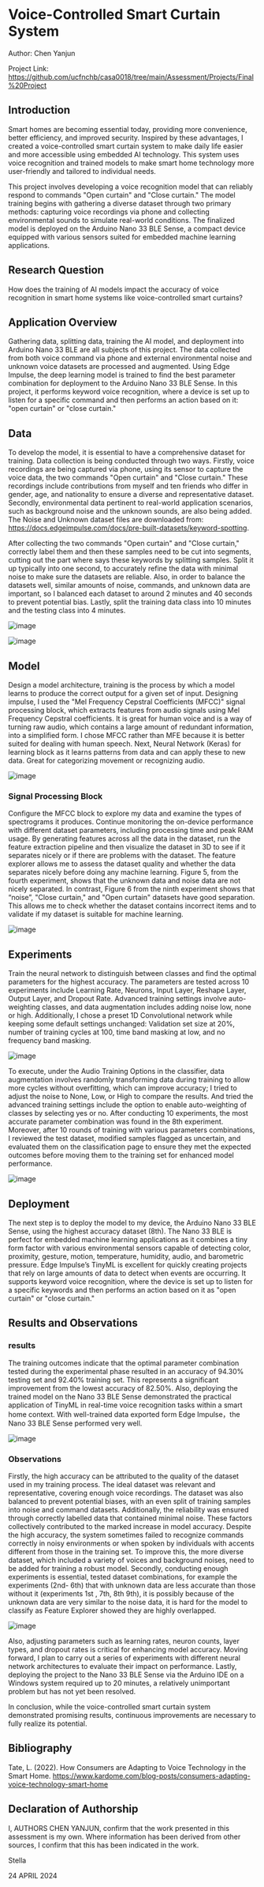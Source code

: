 # Voice-Controlled Smart Curtain System

Author: Chen Yanjun

Project Link: https://github.com/ucfnchb/casa0018/tree/main/Assessment/Projects/Final%20Project

## Introduction

Smart homes are becoming essential today, providing more convenience, better efficiency, and improved security. Inspired by these advantages, I created a voice-controlled smart curtain system to make daily life easier and more accessible using embedded AI technology. This system uses voice recognition and trained models to make smart home technology more user-friendly and tailored to individual needs.

This project involves developing a voice recognition model that can reliably respond to commands "Open curtain" and "Close curtain." The model training begins with gathering a diverse dataset through two primary methods: capturing voice recordings via phone and collecting environmental sounds to simulate real-world conditions. The finalized model is deployed on the Arduino Nano 33 BLE Sense, a compact device equipped with various sensors suited for embedded machine learning applications.  


## Research Question

How does the training of AI models impact the accuracy of voice recognition in smart home systems like voice-controlled smart curtains?


## Application Overview

Gathering data, splitting data, training the AI model, and deployment into Arduino Nano 33 BLE are all subjects of this project. The data collected from both voice command via phone and external environmental noise and unknown voice datasets are processed and augmented. Using Edge Impulse, the deep learning model is trained to find the best parameter combination for deployment to the Arduino Nano 33 BLE Sense. In this project, it performs keyword voice recognition, where a device is set up to listen for a specific command and then performs an action based on it: "open curtain" or "close curtain."

## Data

To develop the model, it is essential to have a comprehensive dataset for training. Data collection is being conducted through two ways. Firstly, voice recordings are being captured via phone, using its sensor to capture the voice data, the two commands "Open curtain" and "Close curtain." These recordings include contributions from myself and ten friends who differ in gender, age, and nationality to ensure a diverse and representative dataset. Secondly, environmental data pertinent to real-world application scenarios, such as background noise and the unknown sounds, are also being added. The Noise and Unknown dataset files  are downloaded from: https://docs.edgeimpulse.com/docs/pre-built-datasets/keyword-spotting.

After collecting the two commands "Open curtain" and "Close curtain," correctly label them and then these samples need to be cut into segments, cutting out the part where says these keywords by splitting samples. Split it up typically into one second, to accurately refine the data with minimal noise to make sure the datasets are reliable. Also, in order to balance the datasets well, similar amounts of noise, commands, and unknown data are important, so I balanced each dataset to around 2 minutes and 40 seconds to prevent potential bias. Lastly, split the training data class into 10 minutes and the testing class into 4 minutes.

![image](https://github.com/ucfnchb/casa0018/assets/146333771/04e90c2e-e147-43df-8e4e-4305ec49352a)


![image](https://github.com/ucfnchb/casa0018/assets/146333771/77c473f3-865a-4bda-a721-86ce118b07f9)


## Model

Design a model architecture, training is the process by which a model learns to produce the correct output for a given set of input. Designing impulse, I used the "Mel Frequency Cepstral Coefficients (MFCC)" signal processing block, which extracts features from audio signals using Mel Frequency Cepstral coefficients. It is great for human voice and is a way of turning raw audio, which contains a large amount of redundant information, into a simplified form. I chose MFCC rather than MFE because it is better suited for dealing with human speech. Next, Neural Network (Keras) for learning block as it learns patterns from data and can apply these to new data. Great for categorizing movement or recognizing audio.

![image](https://github.com/ucfnchb/casa0018/assets/146333771/574414f3-1a8f-4172-aa64-5a938422e062)

### Signal Processing Block

Configure the MFCC block to explore my data and examine the types of spectrograms it produces. Continue monitoring the on-device performance with different dataset parameters, including processing time and peak RAM usage. By generating features across all the data in the dataset, run the feature extraction pipeline and then visualize the dataset in 3D to see if it separates nicely or if there are problems with the dataset. The feature explorer allows me to assess the dataset quality and whether the data separates nicely before doing any machine learning. Figure 5, from the fourth experiment, shows that the unknown data and noise data are not nicely separated. In contrast, Figure 6 from the ninth experiment shows that “noise”, "Close curtain," and "Open curtain" datasets have good separation. This allows me to check whether the dataset contains incorrect items and to validate if my dataset is suitable for machine learning.

![image](https://github.com/ucfnchb/casa0018/assets/146333771/6cba337e-fe14-4f5b-a0f5-426856f919f0)


## Experiments

Train the neural network to distinguish between classes and find the optimal parameters for the highest accuracy. The parameters are tested across 10 experiments include Learning Rate, Neurons, Input Layer, Reshape Layer, Output Layer, and Dropout Rate. Advanced training settings involve auto-weighting classes, and data augmentation includes adding noise low, none or high. Additionally, I chose a preset 1D Convolutional network while keeping some default settings unchanged: Validation set size at 20%, number of training cycles at 100, time band masking at low, and no frequency band masking.

![image](https://github.com/ucfnchb/casa0018/assets/146333771/8f2ee7b6-54a9-452a-baff-672e1871588f)

To execute, under the Audio Training Options in the classifier, data augmentation involves randomly transforming data during training to allow more cycles without overfitting, which can improve accuracy; I tried to adjust the noise to None, Low, or High to compare the results. And tried the advanced training settings include the option to enable auto-weighting of classes by selecting yes or no. After conducting 10 experiments, the most accurate parameter combination was found in the 8th experiment. Moreover, after 10 rounds of training with various parameters combinations, I reviewed the test dataset, modified samples flagged as uncertain, and evaluated them on the classification page to ensure they met the expected outcomes before moving them to the training set for enhanced model performance.

![image](https://github.com/ucfnchb/casa0018/assets/146333771/d0b1352f-fe74-4f49-8343-b09cc0a17f8b)

## Deployment

The next step is to deploy the model to my device, the Arduino Nano 33 BLE Sense, using the highest accuracy dataset (8th). The Nano 33 BLE is perfect for embedded machine learning applications as it combines a tiny form factor with various environmental sensors capable of detecting color, proximity, gesture, motion, temperature, humidity, audio, and barometric pressure. Edge Impulse’s TinyML is excellent for quickly creating projects that rely on large amounts of data to detect when events are occurring. It supports keyword voice recognition, where the device is set up to listen for a specific keywords and then performs an action based on it as "open curtain" or "close curtain."


## Results and Observations

### results

The training outcomes indicate that the optimal parameter combination tested during the experimental phase resulted in an accuracy of 94.30% testing set and 92.40% training set. This represents a significant improvement from the lowest accuracy of 82.50%. Also, deploying the trained model on the Nano 33 BLE Sense demonstrated the practical application of TinyML in real-time voice recognition tasks within a smart home context.  With well-trained data exported form Edge Impulse，the Nano 33 BLE Sense performed very well. 

![image](https://github.com/ucfnchb/casa0018/assets/146333771/bd1d9cee-bfd6-468a-8b5b-a118ca5f72a4)

### Observations

Firstly, the high accuracy can be attributed to the quality of the dataset used in my training process. The ideal dataset was relevant and representative, covering enough voice recordings. The dataset was also balanced to prevent potential biases, with an even split of training samples into noise and command datasets. Additionally, the reliability was ensured through correctly labelled data that contained minimal noise. These factors collectively contributed to the marked increase in model accuracy. 
Despite the high accuracy, the system sometimes failed to recognize commands correctly in noisy environments or when spoken by individuals with accents different from those in the training set. To improve this, the more diverse dataset, which included a variety of voices and background noises, need to be added for training a robust model.
Secondly, conducting enough experiments is essential, tested dataset combinations, for example the experiments (2nd- 6th) that with unknown data are less accurate than those without it (experiments 1st , 7th, 8th 9th), it is possibly because of the unknown data are very similar to the noise data, it is hard for the model to classify as Feature Explorer showed they are highly overlapped.

![image](https://github.com/ucfnchb/casa0018/assets/146333771/1b50a666-ef83-44c3-9bcb-41026e3b0ec7)

Also, adjusting parameters such as learning rates, neuron counts, layer types, and dropout rates is critical for enhancing model accuracy. Moving forward, I plan to carry out a series of experiments with different neural network architectures to evaluate their impact on performance. Lastly, deploying the project to the Nano 33 BLE Sense via the Arduino IDE on a Windows system required up to 20 minutes, a relatively unimportant problem but has not yet been resolved.

In conclusion, while the voice-controlled smart curtain system demonstrated promising results, continuous improvements are necessary to fully realize its potential.

## Bibliography

Tate, L. (2022). How Consumers are Adapting to Voice Technology in the Smart Home. https://www.kardome.com/blog-posts/consumers-adapting-voice-technology-smart-home

## Declaration of Authorship

I, AUTHORS CHEN YANJUN, confirm that the work presented in this assessment is my own. Where information has been derived from other sources, I confirm that this has been indicated in the work.

Stella


24 APRIL 2024
